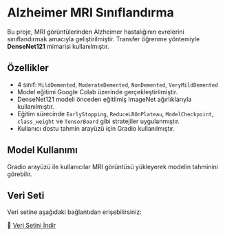 # Alzheimer MRI Sınıflandırma

Bu proje, MRI görüntülerinden Alzheimer hastalığının evrelerini sınıflandırmak amacıyla geliştirilmiştir. Transfer öğrenme yöntemiyle **DenseNet121** mimarisi kullanılmıştır.

##  Özellikler
- 4 sınıf: `MildDemented`, `ModerateDemented`, `NonDemented`, `VeryMildDemented`
- Model eğitimi Google Colab üzerinde gerçekleştirilmiştir.
- DenseNet121 modeli önceden eğitilmiş ImageNet ağırlıklarıyla kullanılmıştır.
- Eğitim sürecinde `EarlyStopping`, `ReduceLROnPlateau`, `ModelCheckpoint`, `class_weight` ve `TensorBoard` gibi stratejiler uygulanmıştır.
- Kullanıcı dostu tahmin arayüzü için Gradio kullanılmıştır.

##  Model Kullanımı
Gradio arayüzü ile kullanıcılar MRI görüntüsü yükleyerek modelin tahminini görebilir.

##  Veri Seti
Veri setine aşağıdaki bağlantıdan erişebilirsiniz:

🔗 [Veri Setini İndir](https://www.kaggle.com/code/mohamedgobara/augmented-alzheimer-mri-dataset-with-93-5/input)
